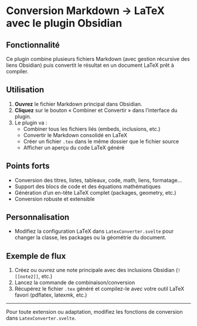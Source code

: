 # Conversion Markdown → LaTeX avec le plugin Obsidian

## Fonctionnalité
Ce plugin combine plusieurs fichiers Markdown (avec gestion récursive des liens Obsidian) puis convertit le résultat en un document LaTeX prêt à compiler.

## Utilisation

1. **Ouvrez** le fichier Markdown principal dans Obsidian.
2. **Cliquez** sur le bouton « Combiner et Convertir » dans l’interface du plugin.
3. Le plugin va :
   - Combiner tous les fichiers liés (embeds, inclusions, etc.)
   - Convertir le Markdown consolidé en LaTeX
   - Créer un fichier `.tex` dans le même dossier que le fichier source
   - Afficher un aperçu du code LaTeX généré

## Points forts
- Conversion des titres, listes, tableaux, code, math, liens, formatage…
- Support des blocs de code et des équations mathématiques
- Génération d’un en-tête LaTeX complet (packages, geometry, etc.)
- Conversion robuste et extensible

## Personnalisation
- Modifiez la configuration LaTeX dans `LatexConverter.svelte` pour changer la classe, les packages ou la géométrie du document.

## Exemple de flux
1. Créez ou ouvrez une note principale avec des inclusions Obsidian (`![[note2]]`, etc.)
2. Lancez la commande de combinaison/conversion
3. Récupérez le fichier `.tex` généré et compilez-le avec votre outil LaTeX favori (pdflatex, latexmk, etc.)

---

Pour toute extension ou adaptation, modifiez les fonctions de conversion dans `LatexConverter.svelte`.

